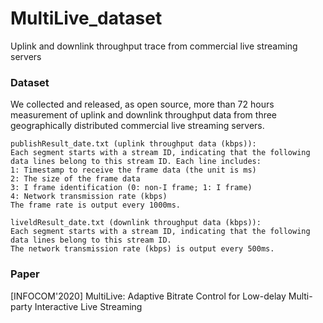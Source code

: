 # MultiLive_dataset
Uplink and downlink throughput trace from commercial live streaming servers

### Dataset
We collected and released, as open source, more than 72 hours measurement of uplink and downlink throughput data from three geographically distributed commercial live streaming servers.

```
publishResult_date.txt (uplink throughput data (kbps)):
Each segment starts with a stream ID, indicating that the following data lines belong to this stream ID. Each line includes:
1: Timestamp to receive the frame data (the unit is ms)
2: The size of the frame data
3: I frame identification (0: non-I frame; 1: I frame)
4: Network transmission rate (kbps)
The frame rate is output every 1000ms.

liveldResult_date.txt (downlink throughput data (kbps)):
Each segment starts with a stream ID, indicating that the following data lines belong to this stream ID.
The network transmission rate (kbps) is output every 500ms.
```

### Paper
[INFOCOM'2020] MultiLive: Adaptive Bitrate Control for Low-delay Multi-party Interactive Live Streaming
